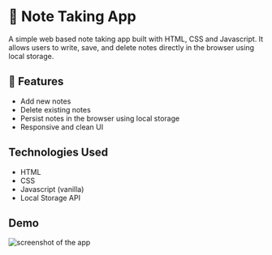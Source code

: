 # 📝 Note Taking App

A simple web based note taking app built with HTML, CSS and Javascript. It allows users to write, save, and delete notes directly in the browser using local storage.

## 🚀 Features

- Add new notes
- Delete existing notes
- Persist notes in the browser using local storage
- Responsive and clean UI

## Technologies Used

- HTML
- CSS
- Javascript (vanilla)
- Local Storage API

## Demo

![screenshot of the app](./screenshot.png)
